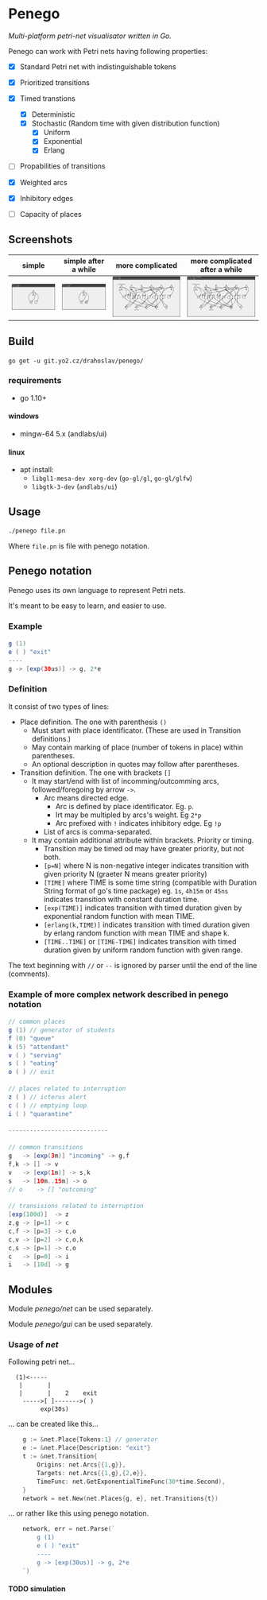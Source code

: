 # Penego
*Multi-platform petri-net visualisator written in Go.*


Penego can work with Petri nets having following properties:
- [x] Standard Petri net with indistinguishable tokens
- [x] Prioritized transitions
- [x] Timed transtions
    - [x] Deterministic
    - [x] Stochastic (Random time with given distribution function)
      - [x] Uniform
      - [x] Exponential
      - [x] Erlang
- [ ] Propabilities of transitions
- [x] Weighted arcs
- [x] Inhibitory edges
- [ ] Capacity of places


## Screenshots

| simple                      | simple after a while         | more complicated           | more complicated after a while |
|-----------------------------|------------------------------|----------------------------|--------------------------------|
| ![gui](examples/simple.png) | ![gui](examples/simple2.png) | ![gui](examples/mensa.png) | ![gui](examples/mensa2.png)    |


## Build
```
go get -u git.yo2.cz/drahoslav/penego/
```

### requirements
  - go 1.10+

#### windows
  - mingw-64 5.x (andlabs/ui)

#### linux
  - apt install:
    - `libgl1-mesa-dev xorg-dev`  (`go-gl/gl`, `go-gl/glfw`)
    - `libgtk-3-dev` (`andlabs/ui`)

## Usage
```bash
./penego file.pn
```
Where `file.pn` is file with penego notation.


## Penego notation
Penego uses its own language to represent Petri nets.

It's meant to be easy to learn, and easier to use.
### Example

```java
g (1)
e ( ) "exit"
----
g -> [exp(30us)] -> g, 2*e
```
### Definition
It consist of two types of lines:
- Place definition. The one with parenthesis `()`
    - Must start with place identificator. (These are used in Transition definitions.)
    - May contain marking of place (number of tokens in place) within parentheses.
    - An optional description in quotes may follow after parentheses.
- Transition definition. The one with brackets `[]`
    - It may start/end with list of incomming/outcomming arcs, followed/foregoing by arrow `->`.
        - Arc means directed edge.
            - Arc is defined by place identificator. Eg. `p`.
            - Irt may be multipled by arcs's weight. Eg `2*p`
            - Arc prefixed with `!` indicates inhibitory edge. Eg `!p`
        - List of arcs is comma-separated.
    - It may contain additional attribute within brackets. Priority or timing.
        - Transition may be timed od may have greater priority, but not both.
        - `[p=N]` where N is non-negative integer indicates transition with given priority N (graeter N means greater priority)
        - `[TIME]` where TIME is some time string (compatible with Duration String format of go's time package) eg. `1s`, `4h15m` or `45ns` indicates transition with constant duration time.
        - `[exp(TIME)]` indicates transition with timed duration given by exponential random function with mean TIME.
         - `[erlang(k,TIME)]` indicates transition with timed duration given by erlang random function with mean TIME and shape k.
        - `[TIME..TIME]` or `[TIME-TIME]` indicates transition with timed duration given by uniform random function with given range.


The text beginning with `//` or `--` is ignored by parser until the end of the line (comments).


### Example of more complex network described in penego notation

```java
// common places
g (1) // generator of students
f (0) "queue"
k (5) "attendant"
v ( ) "serving"
s ( ) "eating"
o ( ) // exit

// places related to interruption
z ( ) // icterus alert
c ( ) // emptying loop
i ( ) "quarantine"

----------------------------

// common transitions
g	-> [exp(3m)] "incoming" -> g,f
f,k	-> [] -> v
v	-> [exp(1m)] -> s,k
s 	-> [10m..15m] -> o
// o	-> [] "outcoming"

// transisions related to interruption
[exp(100d)]  -> z
z,g	-> [p=1] -> c
c,f	-> [p=3] -> c,o
c,v	-> [p=2] -> c,o,k
c,s	-> [p=1] -> c,o
c	-> [p=0] -> i
i	-> [10d] -> g
```

## Modules
Module *penego/net* can be used separately.

Module *penego/gui* can be used separately.

### Usage of *net*
Following petri net…

```
  (1)<-----
   |       |
   |       |    2    exit
    ----->[ ]------->( )
         exp(30s)
```

… can be created like this…

```go
	g := &net.Place{Tokens:1} // generator
	e := &net.Place{Description: "exit"}
	t := &net.Transition{
		Origins: net.Arcs{{1,g}},
		Targets: net.Arcs{{1,g},{2,e}},
		TimeFunc: net.GetExponentialTimeFunc(30*time.Second),
	}
	network = net.New(net.Places{g, e}, net.Transitions{t})
```

… or rather like this using penego notation.

```go
	network, err = net.Parse(`
		g (1)
		e ( ) "exit"
		----
		g -> [exp(30us)] -> g, 2*e
	`)
```

#### TODO simulation

